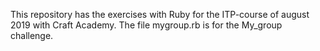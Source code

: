 This repository has the exercises with Ruby for the ITP-course of august 2019 with Craft Academy. 
The file mygroup.rb is for the My_group challenge. 